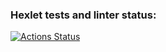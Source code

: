 ### Hexlet tests and linter status:
[![Actions Status](https://github.com/Kudaiberdy/frontend-project-lvl1/workflows/hexlet-check/badge.svg)](https://github.com/Kudaiberdy/frontend-project-lvl1/actions)